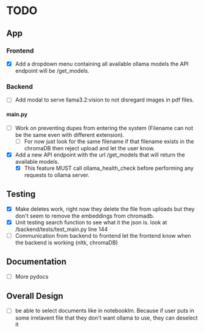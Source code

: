 # TODO

## App

### Frontend

* [X] Add a dropdown menu containing all available ollama models the API endpoint will be /get_models.

### Backend

* [ ] Add modal to serve llama3.2:vision to not disregard images in pdf files.

#### main.py

* [ ] Work on preventing dupes from entering the system (Filename can not be the same even with different extension).
  * [ ] For now just look for the same filename if that filename exists in the chromaDB then reject upload and let the user know.
* [X] Add a new API endpoint with the url /get_models that will return the available models.
  * [X] This feature MUST call ollama_health_check before performing any requests to ollama server.

## Testing

* [X] Make deletes work, right now they delete the file from uploads but they don't seem to remove the embeddings from chromadb.
* [X] Unit testing search function to see what it the json is. look at /backend/tests/test_main.py line 144
* [ ] Communication from backend to frontend let the frontend know when the backend is working (nltk, chromaDB)

## Documentation

* [ ] More pydocs

## Overall Design

* [ ] be able to select documents like in notebooklm. Because if user puts in some irrelavent file that they don't want ollama to use, they can deselect it
